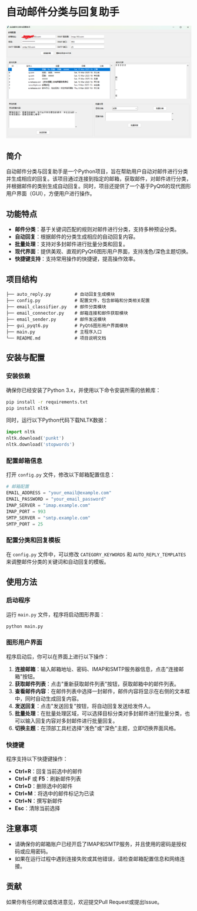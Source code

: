 # 自动邮件分类与回复助手

![运行界面](image/1.png)

## 简介
自动邮件分类与回复助手是一个Python项目，旨在帮助用户自动对邮件进行分类并生成相应的回复。该项目通过连接到指定的邮箱，获取邮件，对邮件进行分类，并根据邮件的类别生成自动回复。同时，项目还提供了一个基于PyQt6的现代图形用户界面（GUI），方便用户进行操作。

## 功能特点
- **邮件分类**：基于关键词匹配的规则对邮件进行分类，支持多种预设分类。
- **自动回复**：根据邮件的分类生成相应的自动回复内容。
- **批量处理**：支持对多封邮件进行批量分类和回复。
- **现代界面**：提供美观、直观的PyQt6图形用户界面，支持浅色/深色主题切换。
- **快捷键支持**：支持常用操作的快捷键，提高操作效率。

## 项目结构
```
├── auto_reply.py         # 自动回复生成模块
├── config.py             # 配置文件，包含邮箱和分类相关配置
├── email_classifier.py   # 邮件分类模块
├── email_connector.py    # 邮箱连接和邮件获取模块
├── email_sender.py       # 邮件发送模块
├── gui_pyqt6.py          # PyQt6图形用户界面模块
├── main.py               # 主程序入口
└── README.md             # 项目说明文档
```

## 安装与配置
### 安装依赖
确保你已经安装了Python 3.x，并使用以下命令安装所需的依赖库：
```bash
pip install -r requirements.txt
pip install nltk
```
同时，运行以下Python代码下载NLTK数据：
```python
import nltk
nltk.download('punkt')
nltk.download('stopwords')
```

### 配置邮箱信息
打开 `config.py` 文件，修改以下邮箱配置信息：
```python
# 邮箱配置
EMAIL_ADDRESS = "your_email@example.com"
EMAIL_PASSWORD = "your_email_password"
IMAP_SERVER = "imap.example.com"
IMAP_PORT = 993
SMTP_SERVER = "smtp.example.com"
SMTP_PORT = 25
```

### 配置分类和回复模板
在 `config.py` 文件中，可以修改 `CATEGORY_KEYWORDS` 和 `AUTO_REPLY_TEMPLATES` 来调整邮件分类的关键词和自动回复的模板。

## 使用方法
### 启动程序
运行 `main.py` 文件，程序将启动图形界面：
```bash
python main.py
```

### 图形用户界面
程序启动后，你可以在界面上进行以下操作：
1. **连接邮箱**：输入邮箱地址、密码、IMAP和SMTP服务器信息，点击"连接邮箱"按钮。
2. **获取邮件列表**：点击"重新获取邮件列表"按钮，获取邮箱中的邮件列表。
3. **查看邮件内容**：在邮件列表中选择一封邮件，邮件内容将显示在右侧的文本框中，同时自动生成回复内容。
4. **发送回复**：点击"发送回复"按钮，将自动回复发送给发件人。
5. **批量处理**：在批量处理区域，可以选择目标分类对多封邮件进行批量分类，也可以输入回复内容对多封邮件进行批量回复。
6. **切换主题**：在顶部工具栏选择"浅色"或"深色"主题，立即切换界面风格。

### 快捷键
程序支持以下快捷键操作：
- **Ctrl+R**：回复当前选中的邮件
- **Ctrl+F** 或 **F5**：刷新邮件列表
- **Ctrl+D**：删除选中的邮件
- **Ctrl+M**：将选中的邮件标记为已读
- **Ctrl+N**：撰写新邮件
- **Esc**：清除当前选择

## 注意事项
- 请确保你的邮箱账户已经开启了IMAP和SMTP服务，并且使用的密码是授权码或应用密码。
- 如果在运行过程中遇到连接失败或其他错误，请检查邮箱配置信息和网络连接。

## 贡献
如果你有任何建议或改进意见，欢迎提交Pull Request或提出Issue。